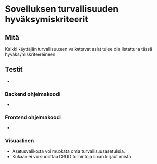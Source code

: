 # Sovelluksen turvallisuuden hyväksymiskriteerit

## Mitä
Kaikki käyttäjän turvallisuuteen vaikuttavat asiat tulee olla listattuna tässä hyväksymiskriteereineen

## Testit
-
### Backend ohjelmakoodi
-

### Frontend ohjelmakoodi
-

### Visuaalinen
- Asetusvalikosta voi muokata omia turvallisuusasetuksia.
- Kukaan ei voi suorittaa CRUD toimintoja ilman kirjautumista
